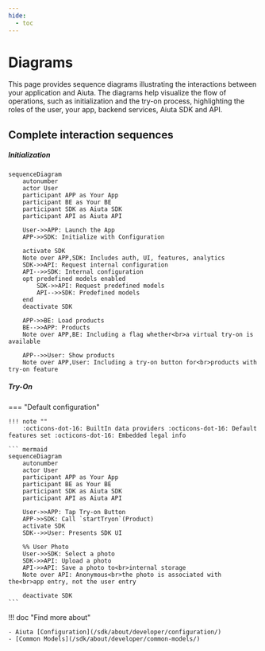 ```yaml
---
hide:
  - toc
---
```

# Diagrams

This page provides sequence diagrams illustrating the interactions between your application and Aiuta. The diagrams help visualize the flow of operations, such as initialization and the try-on process, highlighting the roles of the user, your app, backend services, Aiuta SDK and API.

## Complete interaction sequences

##### Initialization

``` mermaid
sequenceDiagram
    autonumber
    actor User
    participant APP as Your App
    participant BE as Your BE
    participant SDK as Aiuta SDK
    participant API as Aiuta API

    User->>APP: Launch the App
    APP->>SDK: Initialize with Configuration

    activate SDK
    Note over APP,SDK: Includes auth, UI, features, analytics
    SDK->>API: Request internal configuration
    API-->>SDK: Internal configuration
    opt predefined models enabled
        SDK->>API: Request predefined models
        API-->>SDK: Predefined models
    end
    deactivate SDK

    APP->>BE: Load products
    BE-->>APP: Products
    Note over APP,BE: Including a flag whether<br>a virtual try-on is available

    APP-->>User: Show products
    Note over APP,User: Including a try-on button for<br>products with try-on feature
```

##### Try-On

=== "Default configuration"
    
    !!! note ""
        :octicons-dot-16: BuiltIn data providers :octicons-dot-16: Default features set :octicons-dot-16: Embedded legal info
    
    ``` mermaid
    sequenceDiagram
        autonumber
        actor User
        participant APP as Your App
        participant BE as Your BE
        participant SDK as Aiuta SDK
        participant API as Aiuta API

        User->>APP: Tap Try-on Button
        APP->>SDK: Call `startTryon`(Product)
        activate SDK
        SDK-->>User: Presents SDK UI

        %% User Photo
        User->>SDK: Select a photo
        SDK->>API: Upload a photo
        API->>API: Save a photo to<br>internal storage
        Note over API: Anonymous<br>the photo is associated with the<br>app entry, not the user entry
        
        deactivate SDK
    ```


!!! doc "Find more about"
    
    - Aiuta [Configuration](/sdk/about/developer/configuration/) 
    - [Common Models](/sdk/about/developer/common-models/)

